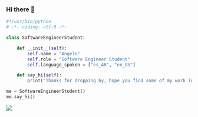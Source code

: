### Hi there 👋
```python
#!/usr/bin/python
# -*- coding: utf-8 -*-

class SoftwareEngineerStudent:

    def __init__(self):
        self.name = "Angelo"
        self.role = "Software Engineer Student"
        self.language_spoken = ["es_AR", "en_US"]

    def say_hi(self):
        print("Thanks for dropping by, hope you find some of my work interesting.")

me = SoftwareEngineerStudent()
me.say_hi()
```

![](https://komarev.com/ghpvc/?username=angelo59930&style=flat-square)

<!--[![Anurag's GitHub stats](https://github-readme-stats.vercel.app/api?username=angelo59930)](https://github.com/anuraghazra/github-readme-stats)

**angelo59930/angelo59930** is a ✨ _special_ ✨ repository because its `README.md` (this file) appears on your GitHub profile.

Here are some ideas to get you started:

- 🔭 I’m currently working on ...
- 🌱 I’m currently learning ...
- 👯 I’m looking to collaborate on ...
- 🤔 I’m looking for help with ...
- 💬 Ask me about ...
- 📫 How to reach me: ...
- 😄 Pronouns: ...
- ⚡ Fun fact: ...
-->
